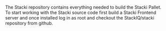 The Stacki repository contains everything needed to build the Stacki Pallet.
To start working with the Stacki source code first build a Stacki Frontend server and once installed log in as root and checkout the StackIQ/stacki repository from github.

